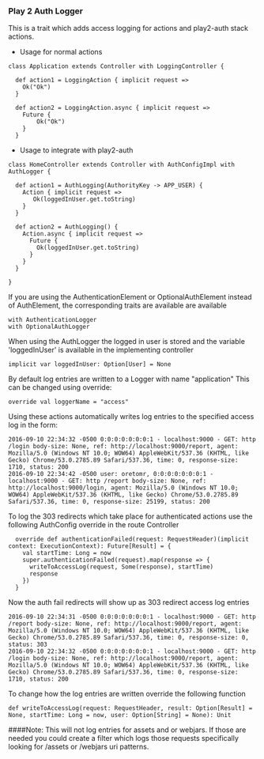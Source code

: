 ### Play 2 Auth Logger

This is a trait which adds access logging for actions and play2-auth stack actions.

* Usage for normal actions
```
class Application extends Controller with LoggingController {

  def action1 = LoggingAction { implicit request =>
    Ok("Ok")
  }

  def action2 = LoggingAction.async { implicit request =>
    Future {
        Ok("Ok")
    }
  }
```

* Usage to integrate with play2-auth
```
class HomeController extends Controller with AuthConfigImpl with AuthLogger {

  def action1 = AuthLogging(AuthorityKey -> APP_USER) {
    Action { implicit request =>
       Ok(loggedInUser.get.toString)
    }
  }
  
  def action2 = AuthLogging() {
    Action.async { implicit request =>
      Future {
        Ok(loggedInUser.get.toString)
      }
    }
  }

}
```

If you are using the AuthenticationElement or OptionalAuthElement instead of AuthElement, the corresponding traits are available are available
```
with AuthenticationLogger
with OptionalAuthLogger
```

When using the AuthLogger the logged in user is stored and the variable 'loggedInUser' is available in the implementing controller
```
implicit var loggedInUser: Option[User] = None
```

By default log entries are written to a Logger with name "application"
This can be changed using override:
```
override val loggerName = "access"
```

Using these actions automatically writes log entries to the specified access log in the form:
```
2016-09-10 22:34:32 -0500 0:0:0:0:0:0:0:1 - localhost:9000 - GET: http /login body-size: None, ref: http://localhost:9000/report, agent: Mozilla/5.0 (Windows NT 10.0; WOW64) AppleWebKit/537.36 (KHTML, like Gecko) Chrome/53.0.2785.89 Safari/537.36, time: 0, response-size: 1710, status: 200
2016-09-10 22:34:42 -0500 user: oretomr, 0:0:0:0:0:0:0:1 - localhost:9000 - GET: http /report body-size: None, ref: http://localhost:9000/login, agent: Mozilla/5.0 (Windows NT 10.0; WOW64) AppleWebKit/537.36 (KHTML, like Gecko) Chrome/53.0.2785.89 Safari/537.36, time: 0, response-size: 25199, status: 200
```

To log the 303 redirects which take place for authenticated actions use the following AuthConfig override in the route Controller
```
  override def authenticationFailed(request: RequestHeader)(implicit context: ExecutionContext): Future[Result] = {
    val startTime: Long = now
    super.authenticationFailed(request).map(response => {
      writeToAccessLog(request, Some(response), startTime)
      response
    })
  }
```

Now the auth fail redirects will show up as 303 redirect access log entries
```
2016-09-10 22:34:31 -0500 0:0:0:0:0:0:0:1 - localhost:9000 - GET: http /report body-size: None, ref: http://localhost:9000/report, agent: Mozilla/5.0 (Windows NT 10.0; WOW64) AppleWebKit/537.36 (KHTML, like Gecko) Chrome/53.0.2785.89 Safari/537.36, time: 0, response-size: 0, status: 303
2016-09-10 22:34:32 -0500 0:0:0:0:0:0:0:1 - localhost:9000 - GET: http /login body-size: None, ref: http://localhost:9000/report, agent: Mozilla/5.0 (Windows NT 10.0; WOW64) AppleWebKit/537.36 (KHTML, like Gecko) Chrome/53.0.2785.89 Safari/537.36, time: 0, response-size: 1710, status: 200
```

To change how the log entries are written override the following function
```
def writeToAccessLog(request: RequestHeader, result: Option[Result] = None, startTime: Long = now, user: Option[String] = None): Unit
```


####Note: 
This will not log entries for assets and or webjars. 
If those are needed you could create a filter which logs those requests specifically looking for /assets or /webjars uri patterns.